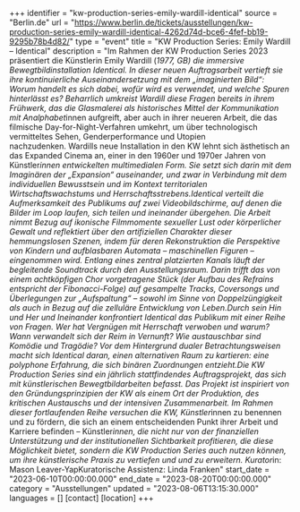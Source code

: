 +++
identifier = "kw-production-series-emily-wardill-identical"
source = "Berlin.de"
url = "https://www.berlin.de/tickets/ausstellungen/kw-production-series-emily-wardill-identical-4262d74d-bce6-4fef-bb19-9295b78b4d82/"
type = "event"
title = "KW Production Series: Emily Wardill – Identical"
description = "Im Rahmen der KW Production Series 2023 präsentiert die Künstlerin Emily Wardill (*1977, GB) die immersive Bewegtbildinstallation Identical. In dieser neuen Auftragsarbeit vertieft sie ihre kontinuierliche Auseinandersetzung mit dem „imaginierten Bild“: Worum handelt es sich dabei, wofür wird es verwendet, und welche Spuren hinterlässt es? Beharrlich umkreist Wardill diese Fragen bereits in ihrem Frühwerk, das die Glasmalerei als historisches Mittel der Kommunikation mit Analphabet*innen aufgreift, aber auch in ihrer neueren Arbeit, die das filmische Day-for-Night-Verfahren umkehrt, um über technologisch vermitteltes Sehen, Genderperformance und Utopien nachzudenken. Wardills neue Installation in den KW lehnt sich ästhetisch an das Expanded Cinema an, einer in den 1960er und 1970er Jahren von Künstler*innen entwickelten multimedialen Form. Sie setzt sich darin mit dem Imaginären der „Expansion“ auseinander, und zwar in Verbindung mit dem individuellen Bewusstsein und im Kontext territorialen Wirtschaftswachstums und Herrschaftsstrebens.Identical verteilt die Aufmerksamkeit des Publikums auf zwei Videobildschirme, auf denen die Bilder im Loop laufen, sich teilen und ineinander übergehen. Die Arbeit nimmt Bezug auf ikonische Filmmomente sexueller Lust oder körperlicher Gewalt und reflektiert über den artifiziellen Charakter dieser hemmungslosen Szenen, indem für deren Rekonstruktion die Perspektive von Kindern und aufblasbaren Automata – maschinellen Figuren – eingenommen wird. Entlang eines zentral platzierten Kanals läuft der begleitende Soundtrack durch den Ausstellungsraum. Darin trifft das von einem achtköpfigen Chor vorgetragene Stück (der Aufbau des Refrains entspricht der Fibonacci-Folge) auf gesampelte Tracks, Coversongs und Überlegungen zur „Aufspaltung“ – sowohl im Sinne von Doppelzüngigkeit als auch in Bezug auf die zelluläre Entwicklung von Leben.Durch sein Hin und Her und Ineinander konfrontiert Identical das Publikum mit einer Reihe von Fragen. Wer hat Vergnügen mit Herrschaft verwoben und warum? Wann verwandelt sich der Reim in Vernunft? Wie austauschbar sind Komödie und Tragödie? Vor dem Hintergrund dualer Betrachtungsweisen macht sich Identical daran, einen alternativen Raum zu kartieren: eine polyphone Erfahrung, die sich binären Zuordnungen entzieht.Die KW Production Series sind ein jährlich stattfindendes Auftragsprojekt, das sich mit künstlerischen Bewegtbildarbeiten befasst. Das Projekt ist inspiriert von den Gründungsprinzipien der KW als einem Ort der Produktion, des kritischen Austauschs und der intensiven Zusammenarbeit. Im Rahmen dieser fortlaufenden Reihe versuchen die KW, Künstler*innen zu benennen und zu fördern, die sich an einem entscheidenden Punkt ihrer Arbeit und Karriere befinden – Künstler*innen, die nicht nur von der finanziellen Unterstützung und der institutionellen Sichtbarkeit profitieren, die diese Möglichkeit bietet, sondern die KW Production Series auch nutzen können, um ihre künstlerische Praxis zu vertiefen und und zu erweitern. Kurator*in: Mason Leaver-YapKuratorische Assistenz: Linda Franken"
start_date = "2023-06-10T00:00:00.000"
end_date = "2023-08-20T00:00:00.000"
category = "Ausstellungen"
updated = "2023-08-06T13:15:30.000"
languages = []
[contact]
[location]
+++